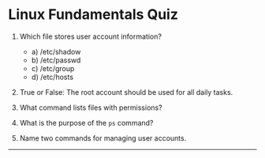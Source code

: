 # Linux Fundamentals Quiz

1. Which file stores user account information?
   - a) /etc/shadow
   - b) /etc/passwd
   - c) /etc/group
   - d) /etc/hosts

2. True or False: The root account should be used for all daily tasks.

3. What command lists files with permissions?

4. What is the purpose of the `ps` command?

5. Name two commands for managing user accounts.

---
